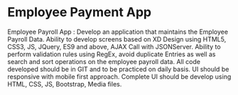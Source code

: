 # ﻿Employee Payment App
Employee Payroll App : Develop an application that maintains the Employee
Payroll Data. Ability to develop screens based on XD Design using HTML5,
CSS3, JS, JQuery, ES9 and above, AJAX Call with JSONServer. Ability to
perform validation rules using RegEx, avoid duplicate Entries as well as
search and sort operations on the employee payroll data. All code developed
should be in GIT and to be practiced on daily basis. UI should be responsive
with mobile first approach. Complete UI should be develop using HTML, CSS,
JS, Bootstrap, Media files.
